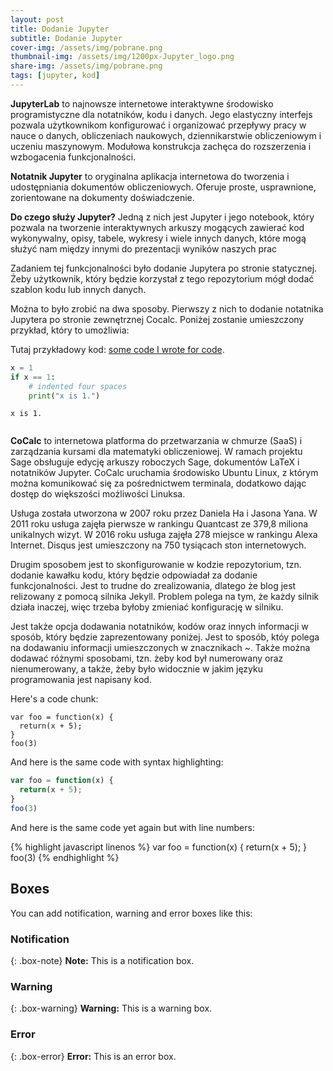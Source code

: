 ```yaml
---
layout: post
title: Dodanie Jupyter 
subtitle: Dodanie Jupyter
cover-img: /assets/img/pobrane.png
thumbnail-img: /assets/img/1200px-Jupyter_logo.png
share-img: /assets/img/pobrane.png
tags: [jupyter, kod]
---
```


**JupyterLab** to najnowsze internetowe interaktywne środowisko programistyczne dla notatników, kodu i danych. Jego elastyczny interfejs pozwala użytkownikom konfigurować i organizować przepływy pracy w nauce o danych, obliczeniach naukowych, dziennikarstwie obliczeniowym i uczeniu maszynowym. Modułowa konstrukcja zachęca do rozszerzenia i wzbogacenia funkcjonalności.

**Notatnik Jupyter** to oryginalna aplikacja internetowa do tworzenia i udostępniania dokumentów obliczeniowych. Oferuje proste, usprawnione, zorientowane na dokumenty doświadczenie.

**Do czego służy Jupyter?** 
Jedną z nich jest Jupyter i jego notebook, który pozwala na tworzenie interaktywnych arkuszy mogących zawierać kod wykonywalny, opisy, tabele, wykresy i wiele innych danych, które mogą służyć nam między innymi do prezentacji wyników naszych prac

Zadaniem tej funkcjonalności było dodanie Jupytera po stronie statycznej. Żeby użytkownik, który będzie korzystał z tego repozytorium mógł dodać szablon kodu lub innych danych.  

Można to było zrobić na dwa sposoby. Pierwszy z nich to dodanie notatnika Jupytera po stronie zewnętrznej Cocalc. Poniżej zostanie umieszczony przykład, który to umożliwia: 

Tutaj przykładowy kod: [some code I wrote for code](code.md).

```python
x = 1
if x == 1:
    # indented four spaces
    print("x is 1.")
```

    x is 1.



```python

```

**CoCalc** to internetowa platforma do przetwarzania w chmurze (SaaS) i zarządzania kursami dla matematyki obliczeniowej. W ramach projektu Sage obsługuje edycję arkuszy roboczych Sage, dokumentów LaTeX i notatników Jupyter. CoCalc uruchamia środowisko Ubuntu Linux, z którym można komunikować się za pośrednictwem terminala, dodatkowo dając dostęp do większości możliwości Linuksa. 

Usługa została utworzona w 2007 roku przez Daniela Ha i Jasona Yana. W 2011 roku usługa zajęła pierwsze w rankingu Quantcast ze 379,8 miliona unikalnych wizyt. W 2016 roku usługa zajęła 278 miejsce w rankingu Alexa Internet. Disqus jest umieszczony na 750 tysiącach ston internetowych.

Drugim sposobem jest to skonfigurowanie w kodzie repozytorium, tzn. dodanie kawałku kodu, który będzie odpowiadał za dodanie funkcjonalności. Jest to trudne do zrealizowania, dlatego że blog jest relizowany z pomocą silnika Jekyll. Problem polega na tym, że każdy silnik działa inaczej, więc trzeba byłoby zmieniać konfigurację w silniku. 

Jest także opcja dodawania notatników, kodów oraz innych informacji w sposób, który będzie zaprezentowany poniżej. Jest to sposób, któy polega na dodawaniu informacji umieszczonych w znacznikach ~. Także można dodawać różnymi sposobami, tzn. żeby kod był numerowany oraz nienumerowany, a także, żeby było widocznie w jakim języku programowania jest napisany kod.


Here's a code chunk:

~~~
var foo = function(x) {
  return(x + 5);
}
foo(3)
~~~

And here is the same code with syntax highlighting:

```javascript
var foo = function(x) {
  return(x + 5);
}
foo(3)
```

And here is the same code yet again but with line numbers:

{% highlight javascript linenos %}
var foo = function(x) {
  return(x + 5);
}
foo(3)
{% endhighlight %}

## Boxes
You can add notification, warning and error boxes like this:

### Notification

{: .box-note}
**Note:** This is a notification box.

### Warning

{: .box-warning}
**Warning:** This is a warning box.

### Error

{: .box-error}
**Error:** This is an error box.


